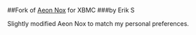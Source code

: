 ##Fork of [Aeon Nox](https://github.com/BigNoid/Aeon-Nox) for XBMC
###by Erik S

Slightly modified Aeon Nox to match my personal preferences.